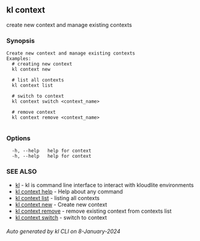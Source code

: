 ## kl context

create new context and manage existing contexts

### Synopsis

```
Create new context and manage existing contexts
Examples:
  # creating new context
  kl context new

  # list all contexts
  kl context list

  # switch to context
  kl context switch <context_name>

  # remove context
  kl context remove <context_name>
	
```

### Options

```
  -h, --help   help for context
  -h, --help   help for context
```

### SEE ALSO

* [kl](kl.md)  - kl is command line interface to interact with kloudlite environments
* [kl context help](kl_context_help.md)  - Help about any command
* [kl context list](kl_context_list.md)  - listing all contexts
* [kl context new](kl_context_new.md)  - Create new context
* [kl context remove](kl_context_remove.md)  - remove existing context from contexts list
* [kl context switch](kl_context_switch.md)  - switch to context

###### Auto generated by kl CLI on 8-January-2024
